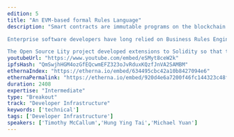 ```yaml
---
edition: 5
title: "An EVM-based formal Rules Language"
description: "Smart contracts are immutable programs on the blockchain. They are automatically executed based on pre-defined rules. However, complex and inferencing rules could be extremely difficult to program, test, and validate, using standard programming languages like Solidity. The long sequences of highly nested and intersecting IF / THEN statements are fragile and error-prone. The problem is compounded by the need to frequently change rules based on business requirements.

Enterprise software developers have long relied on Business Rules Engines (BREs) to solve this problem. BREs allow business analysts to write transactional (state changing) programs in a specialized programming language called formal rules language, which can be generated by graphical user interfaces. BREs automatically evaluate, re-evaluate, and execute those rules. They have been proven successful in traditional financial services.

The Open Source Lity project developed extensions to Solidity so that the EVM could support BRE for smart contracts. In this presentation, I will discuss the benefits and use cases of rules language and engine for smart contracts especially in the context of financial services and e-commerce applications. I will further describe how the rules language extension for Solidity, modeled after Drools,  is designed and implemented, including compiler and runtime support."
youtubeUrl: "https://www.youtube.com/embed/eSMyt8ceW2k"
ipfsHash: "QmSwjhHGM4ozGfEQcwmEFZ323oJvRduxKQzfJnVA2SAMBM"
ethernaIndex: "https://etherna.io/embed/634495cbc42a10b8427094e6"
ethernaPermalink: "https://etherna.io/embed/920d4e6a7200f46fc144323c48fb4f6c3026b9ee8317bd7d2f09d0cc72e13070"
duration: 2408
expertise: "Intermediate"
type: "Breakout"
track: "Developer Infrastructure"
keywords: ['technical']
tags: ['Developer Infrastructure']
speakers: ['Timothy McCallum','Hung Ying Tai','Michael Yuan']
---
```

